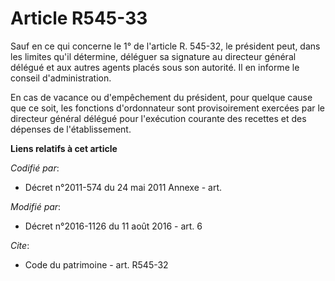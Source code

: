 # Article R545-33

Sauf en ce qui concerne le 1° de l'article R. 545-32, le président peut, dans les limites qu'il détermine, déléguer sa
signature au directeur général délégué et aux autres agents placés sous son autorité. Il en informe le conseil
d'administration.

En cas de vacance ou d'empêchement du président, pour quelque cause que ce soit, les fonctions d'ordonnateur sont
provisoirement exercées par le directeur général délégué pour l'exécution courante des recettes et des dépenses de
l'établissement.

**Liens relatifs à cet article**

_Codifié par_:

  - Décret n°2011-574 du 24 mai 2011 Annexe - art.

_Modifié par_:

  - Décret n°2016-1126 du 11 août 2016 - art. 6

_Cite_:

  - Code du patrimoine - art. R545-32
